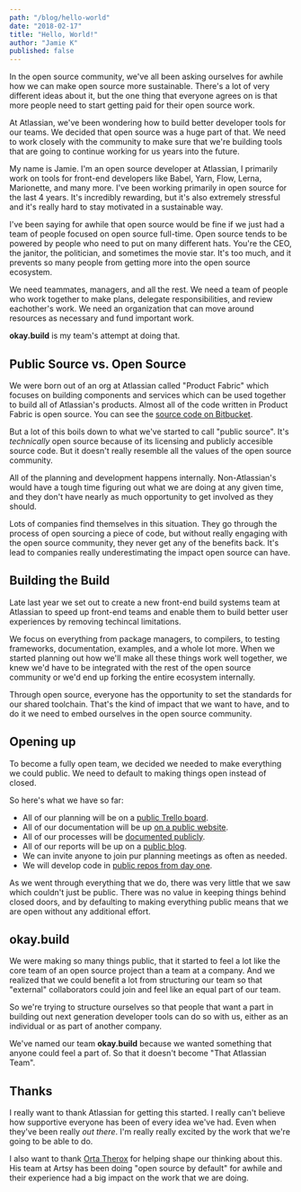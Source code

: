 ```yaml
---
path: "/blog/hello-world"
date: "2018-02-17"
title: "Hello, World!"
author: "Jamie K"
published: false
---
```


In the open source community, we've all been asking ourselves for awhile how
we can make open source more sustainable. There's a lot of very different ideas
about it, but the one thing that everyone agrees on is that more people need to
start getting paid for their open source work.

At Atlassian, we've been wondering how to build better developer tools for our
teams. We decided that open source was a huge part of that. We need to work
closely with the community to make sure that we're building tools that are
going to continue working for us years into the future.

My name is Jamie. I'm an open source developer at Atlassian, I primarily work
on tools for front-end developers like Babel, Yarn, Flow, Lerna, Marionette,
and many more. I've been working primarily in open source for the last 4 years.
It's incredibly rewarding, but it's also extremely stressful and it's really
hard to stay motivated in a sustainable way.

I've been saying for awhile that open source would be fine if we just had a
team of people focused on open source full-time. Open source tends to be
powered by people who need to put on many different hats. You're the CEO, the
janitor, the politician, and sometimes the movie star. It's too much, and it
prevents so many people from getting more into the open source ecosystem.

We need teammates, managers, and all the rest. We need a team of people who
work together to make plans, delegate responsibilities, and review eachother's
work. We need an organization that can move around resources as necessary and
fund important work.

**okay.build** is my team's attempt at doing that.

## Public Source vs. Open Source

We were born out of an org at Atlassian called "Product Fabric" which focuses
on building components and services which can be used together to build all of
Atlassian's products. Almost all of the code written in Product Fabric is open
source. You can see the [source code on Bitbucket][atlaskit].

But a lot of this boils down to what we've started to call "public source".
It's _technically_ open source because of its licensing and publicly accesible
source code. But it doesn't really resemble all the values of the open source
community.

All of the planning and development happens internally. Non-Atlassian's would
have a tough time figuring out what we are doing at any given time, and they
don't have nearly as much opportunity to get involved as they should.

Lots of companies find themselves in this situation. They go through the
process of open sourcing a piece of code, but without really engaging with the
open source community, they never get any of the benefits back. It's lead to
companies really underestimating the impact open source can have.

## Building the Build

Late last year we set out to create a new front-end build systems team at
Atlassian to speed up front-end teams and enable them to build better user
experiences by removing techincal limitations.

We focus on everything from package managers, to compilers, to testing
frameworks, documentation, examples, and a whole lot more. When we started
planning out how we'll make all these things work well together, we knew we'd
have to be integrated with the rest of the open source community or we'd end
up forking the entire ecosystem internally.

Through open source, everyone has the opportunity to set the standards for our
shared toolchain. That's the kind of impact that we want to have, and to do it
we need to embed ourselves in the open source community.

## Opening up

To become a fully open team, we decided we needed to make everything we could
public. We need to default to making things open instead of closed.

So here's what we have so far:

- All of our planning will be on a [public Trello board](/plans).
- All of our documentation will be up [on a public website](/docs).
- All of our processes will be [documented publicly](/docs).
- All of our reports will be up on a [public blog](/blog).
- We can invite anyone to join pur planning meetings as often as needed.
- We will develop code in [public repos from day one](/projects).

As we went through everything that we do, there was very little that we saw
which couldn't just be public. There was no value in keeping things behind
closed doors, and by defaulting to making everything public means that we are
open without any additional effort.

## okay.build

We were making so many things public, that it started to feel a lot like the
core team of an open source project than a team at a company. And we realized
that we could benefit a lot from structuring our team so that "external"
collaborators could join and feel like an equal part of our team.

So we're trying to structure ourselves so that people that want a part in
building out next generation developer tools can do so with us, either as an
individual or as part of another company.

We've named our team **okay.build** because we wanted something that anyone
could feel a part of. So that it doesn't become "That Atlassian Team".

## Thanks

I really want to thank Atlassian for getting this started. I really can't
believe how supportive everyone has been of every idea we've had. Even when
they've been really _out there_. I'm really really excited by the work that
we're going to be able to do.

I also want to thank [Orta Therox](https://twitter.com/orta) for helping shape
our thinking about this. His team at Artsy has been doing "open source by
default" for awhile and their experience had a big impact on the work that we
are doing.

[atlaskit]: http://bitbucket.org/atlassian/atlaskit-mk-2
